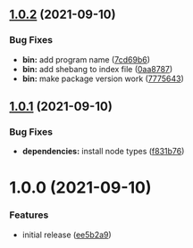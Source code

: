## [1.0.2](https://github.com/roziscoding/random-bytes-cli/compare/v1.0.1...v1.0.2) (2021-09-10)


### Bug Fixes

* **bin:** add program name ([7cd69b6](https://github.com/roziscoding/random-bytes-cli/commit/7cd69b6f2e9b1b48f886b72c0a4542385a784edc))
* **bin:** add shebang to index file ([0aa8787](https://github.com/roziscoding/random-bytes-cli/commit/0aa87877247b23da4474d6fc09f551e0e63f908c))
* **bin:** make package version work ([7775643](https://github.com/roziscoding/random-bytes-cli/commit/77756437e8b34526a917010ebc4c5f1cc2a77ede))

## [1.0.1](https://github.com/roziscoding/random-bytes-cli/compare/v1.0.0...v1.0.1) (2021-09-10)


### Bug Fixes

* **dependencies:** install node types ([f831b76](https://github.com/roziscoding/random-bytes-cli/commit/f831b76ae25be117d7058e8563c2b8528a2a8a53))

# 1.0.0 (2021-09-10)


### Features

* initial release ([ee5b2a9](https://github.com/roziscoding/random-bytes-cli/commit/ee5b2a9133535d00cbfcc6da5646c6f7e2b33e52))
